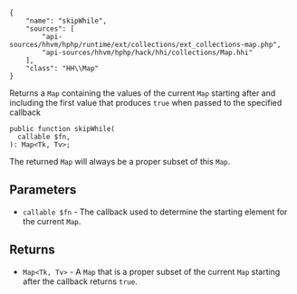 ``` yamlmeta
{
    "name": "skipWhile",
    "sources": [
        "api-sources/hhvm/hphp/runtime/ext/collections/ext_collections-map.php",
        "api-sources/hhvm/hphp/hack/hhi/collections/Map.hhi"
    ],
    "class": "HH\\Map"
}
```




Returns a ` Map ` containing the values of the current `` Map `` starting after
and including the first value that produces ``` true ``` when passed to the
specified callback




``` Hack
public function skipWhile(
  callable $fn,
): Map<Tk, Tv>;
```




The returned ` Map ` will always be a proper subset of this `` Map ``.




## Parameters




+ ` callable $fn ` - The callback used to determine the starting element for the
  current `` Map ``.




## Returns




* ` Map<Tk, Tv> ` - A `` Map `` that is a proper subset of the current ``` Map ``` starting
  after the callback returns ```` true ````.
<!-- HHAPIDOC -->
